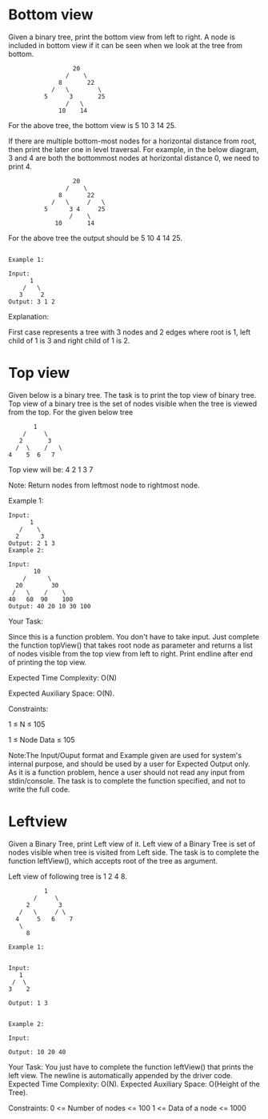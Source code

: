 # Bottom view 

Given a binary tree, print the bottom view from left to right.
A node is included in bottom view if it can be seen when we look at the tree from bottom.

                      20
                    /    \
                  8       22
                /   \        \
              5      3       25
                    /   \      
                  10    14

For the above tree, the bottom view is 5 10 3 14 25.

If there are multiple bottom-most nodes for a horizontal distance from root, then print the later one in level traversal. For example, in the below diagram, 3 and 4 are both the bottommost nodes at horizontal distance 0, we need to print 4.

                      20
                    /    \
                  8       22
                /   \     /   \
              5      3 4     25
                     /    \      
                 10       14

For the above tree the output should be 5 10 4 14 25.
 ```

Example 1:

Input:
       1
     /   \
    3     2
Output: 3 1 2
```
Explanation:

First case represents a tree with 3 nodes
and 2 edges where root is 1, left child of
1 is 3 and right child of 1 is 2.


# Top view


Given below is a binary tree. The task is to print the top view of binary tree. Top view of a binary tree is the set of nodes visible when the tree is viewed from the top. For the given below tree
```
       1
    /     \
   2       3
  /  \    /   \
4    5  6   7
```
Top view will be: 4 2 1 3 7

Note: Return nodes from leftmost node to rightmost node.

Example 1:

```
Input:
      1
   /    \
  2      3
Output: 2 1 3
Example 2:

Input:
       10
    /      \
  20        30
 /   \    /    \
40   60  90    100
Output: 40 20 10 30 100
```
Your Task:

Since this is a function problem. You don't have to take input. Just complete the function topView() that takes root node as parameter and returns a list of nodes visible from the top view from left to right. Print endline after end of printing the top view.

Expected Time Complexity: O(N)

Expected Auxiliary Space: O(N).


Constraints:

1 ≤ N ≤ 105

1 ≤ Node Data ≤ 105
 

Note:The Input/Ouput format and Example given are used for system's internal purpose, and should be used by a user for Expected Output only. As it is a function problem, hence a user should not read any input from stdin/console. The task is to complete the function specified, and not to write the full code.


# Leftview

Given a Binary Tree, print Left view of it. Left view of a Binary Tree is set of nodes visible when tree is visited from Left side. The task is to complete the function leftView(), which accepts root of the tree as argument.

Left view of following tree is 1 2 4 8.
```
          1
       /     \
     2        3
   /   \     / \
  4     5   6    7
   \
     8   

Example 1:


Input:
   1
 /  \
3    2

Output: 1 3


Example 2:

Input:

Output: 10 20 40
```
Your Task:
You just have to complete the function leftView() that prints the left view. The newline is automatically appended by the driver code.
Expected Time Complexity: O(N).
Expected Auxiliary Space: O(Height of the Tree).

Constraints:
0 <= Number of nodes <= 100
1 <= Data of a node <= 1000

